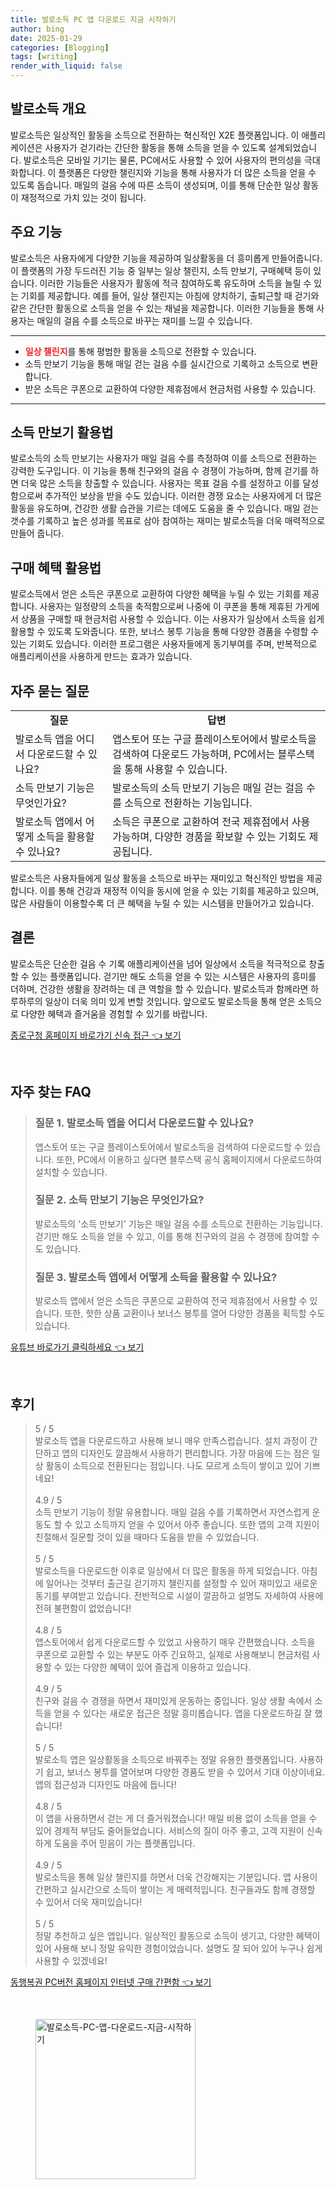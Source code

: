 ```yaml
---
title: 발로소득 PC 앱 다운로드 지금 시작하기
author: bing
date: 2025-01-29
categories: [Blogging]
tags: [writing]
render_with_liquid: false
---
```



<h2 id='발로소득 개요'>발로소득 개요</h2>

<p>발로소득은 일상적인 활동을 소득으로 전환하는 혁신적인 X2E 플랫폼입니다. 이 애플리케이션은 사용자가 걷기라는 간단한 활동을 통해 소득을 얻을 수 있도록 설계되었습니다. 발로소득은 모바일 기기는 물론, PC에서도 사용할 수 있어 사용자의 편의성을 극대화합니다. 이 플랫폼은 다양한 챌린지와 기능을 통해 사용자가 더 많은 소득을 얻을 수 있도록 돕습니다. 매일의 걸음 수에 따른 소득이 생성되며, 이를 통해 단순한 일상 활동이 재정적으로 가치 있는 것이 됩니다.</p>

<h2 id='주요 기능'>주요 기능</h2>

<p>발로소득은 사용자에게 다양한 기능을 제공하여 일상활동을 더 흥미롭게 만들어줍니다. 이 플랫폼의 가장 두드러진 기능 중 일부는 일상 챌린지, 소득 만보기, 구매혜택 등이 있습니다. 이러한 기능들은 사용자가 활동에 적극 참여하도록 유도하며 소득을 늘릴 수 있는 기회를 제공합니다. 예를 들어, 일상 챌린지는 아침에 양치하기, 출퇴근할 때 걷기와 같은 간단한 활동으로 소득을 얻을 수 있는 채널을 제공합니다. 이러한 기능들을 통해 사용자는 매일의 걸음 수를 소득으로 바꾸는 재미를 느낄 수 있습니다.</p>

<hr />

<ul>
    <li><b><span style="color: #ee2323;">일상 챌린지</span></b>를 통해 평범한 활동을 소득으로 전환할 수 있습니다.</li>
    <li>소득 만보기 기능을 통해 매일 걷는 걸음 수를 실시간으로 기록하고 소득으로 변환합니다.</li>
    <li>받은 소득은 쿠폰으로 교환하여 다양한 제휴점에서 현금처럼 사용할 수 있습니다.</li>
</ul>

<hr />

<h2 id='소득 만보기 활용법'>소득 만보기 활용법</h2>

<p>발로소득의 소득 만보기는 사용자가 매일 걸음 수를 측정하여 이를 소득으로 전환하는 강력한 도구입니다. 이 기능을 통해 친구와의 걸음 수 경쟁이 가능하며, 함께 걷기를 하면 더욱 많은 소득을 창출할 수 있습니다. 사용자는 목표 걸음 수를 설정하고 이를 달성함으로써 추가적인 보상을 받을 수도 있습니다. 이러한 경쟁 요소는 사용자에게 더 많은 활동을 유도하며, 건강한 생활 습관을 기르는 데에도 도움을 줄 수 있습니다. 매일 걷는 갯수를 기록하고 높은 성과를 목표로 삼아 참여하는 재미는 발로소득을 더욱 매력적으로 만들어 줍니다.</p>

<h2 id='구매 혜택 활용법'>구매 혜택 활용법</h2>

<p>발로소득에서 얻은 소득은 쿠폰으로 교환하여 다양한 혜택을 누릴 수 있는 기회를 제공합니다. 사용자는 일정량의 소득을 축적함으로써 나중에 이 쿠폰을 통해 제휴된 가게에서 상품을 구매할 때 현금처럼 사용할 수 있습니다. 이는 사용자가 일상에서 소득을 쉽게 활용할 수 있도록 도와줍니다. 또한, 보너스 봉투 기능을 통해 다양한 경품을 수령할 수 있는 기회도 있습니다. 이러한 프로그램은 사용자들에게 동기부여를 주며, 반복적으로 애플리케이션을 사용하게 만드는 효과가 있습니다.</p>

<h2 id='자주 묻는 질문'>자주 묻는 질문</h2>

<table>
    <tr>
        <td style="text-align: center; height: 17px;"><b>질문</b></td>
        <td style="text-align: center; height: 17px;"><b>답변</b></td>
    </tr>
    <tr>
        <td>발로소득 앱을 어디서 다운로드할 수 있나요?</td>
        <td>앱스토어 또는 구글 플레이스토어에서 발로소득을 검색하여 다운로드 가능하며, PC에서는 블루스택을 통해 사용할 수 있습니다.</td>
    </tr>
    <tr>
        <td>소득 만보기 기능은 무엇인가요?</td>
        <td>발로소득의 소득 만보기 기능은 매일 걷는 걸음 수를 소득으로 전환하는 기능입니다.</td>
    </tr>
    <tr>
        <td>발로소득 앱에서 어떻게 소득을 활용할 수 있나요?</td>
        <td>소득은 쿠폰으로 교환하여 전국 제휴점에서 사용 가능하며, 다양한 경품을 확보할 수 있는 기회도 제공됩니다.</td>
    </tr>
</table>

<p>발로소득은 사용자들에게 일상 활동을 소득으로 바꾸는 재미있고 혁신적인 방법을 제공합니다. 이를 통해 건강과 재정적 이익을 동시에 얻을 수 있는 기회를 제공하고 있으며, 많은 사람들이 이용할수록 더 큰 혜택을 누릴 수 있는 시스템을 만들어가고 있습니다.</p>

<h2 id='결론'>결론</h2>

<p>발로소득은 단순한 걸음 수 기록 애플리케이션을 넘어 일상에서 소득을 적극적으로 창출할 수 있는 플랫폼입니다. 걷기만 해도 소득을 얻을 수 있는 시스템은 사용자의 흥미를 더하며, 건강한 생활을 장려하는 데 큰 역할을 할 수 있습니다. 발로소득과 함께라면 하루하루의 일상이 더욱 의미 있게 변할 것입니다. 앞으로도 발로소득을 통해 얻은 소득으로 다양한 혜택과 즐거움을 경험할 수 있기를 바랍니다.</p>


<p><a class="click-button" title="종로구청 홈페이지 바로가기 신속 접근" href="https://purplelist.github.io/posts/%EC%A2%85%EB%A1%9C%EA%B5%AC%EC%B2%AD-%ED%99%88%ED%8E%98%EC%9D%B4%EC%A7%80-%EB%B0%94%EB%A1%9C%EA%B0%80%EA%B8%B0-%EC%8B%A0%EC%86%8D-%EC%A0%91%EA%B7%BC/" rel="dofollow">종로구청 홈페이지 바로가기 신속 접근 👈 보기</a></p><br>
<h2 id='자주_찾는_FAQ'>자주 찾는 FAQ</h2>
<div itemscope="" itemtype="https://schema.org/FAQPage"> 
<blockquote> 
<div itemscope="" itemprop="mainEntity" itemtype="https://schema.org/Question"> 
<h3 itemprop="name">질문 1. 발로소득 앱을 어디서 다운로드할 수 있나요?</h3> 
<div itemscope="" itemprop="acceptedAnswer" itemtype="https://schema.org/Answer"> 
<span itemprop="text"> 
<p>앱스토어 또는 구글 플레이스토어에서 발로소득을 검색하여 다운로드할 수 있습니다. 또한, PC에서 이용하고 싶다면 블루스택 공식 홈페이지에서 다운로드하여 설치할 수 있습니다.</p> 
</span> 
</div> 
</div> 
<div itemscope="" itemprop="mainEntity" itemtype="https://schema.org/Question"> 
<h3 itemprop="name">질문 2. 소득 만보기 기능은 무엇인가요?</h3> 
<div itemscope="" itemprop="acceptedAnswer" itemtype="https://schema.org/Answer"> 
<span itemprop="text"> 
<p>발로소득의 '소득 만보기' 기능은 매일 걸음 수를 소득으로 전환하는 기능입니다. 걷기만 해도 소득을 얻을 수 있고, 이를 통해 친구와의 걸음 수 경쟁에 참여할 수도 있습니다.</p> 
</span> 
</div> 
</div> 
<div itemscope="" itemprop="mainEntity" itemtype="https://schema.org/Question"> 
<h3 itemprop="name">질문 3. 발로소득 앱에서 어떻게 소득을 활용할 수 있나요?</h3> 
<div itemscope="" itemprop="acceptedAnswer" itemtype="https://schema.org/Answer"> 
<span itemprop="text"> 
<p>발로소득 앱에서 얻은 소득은 쿠폰으로 교환하여 전국 제휴점에서 사용할 수 있습니다. 또한, 핫한 상품 교환이나 보너스 봉투를 열어 다양한 경품을 획득할 수도 있습니다.</p> 
</span> 
</div> 
</div> 
</blockquote> 
</div>
<p><a class="click-button" title="유튜브 바로가기 클릭하세요" href="https://purplelist.github.io/posts/%EC%9C%A0%ED%8A%9C%EB%B8%8C-%EB%B0%94%EB%A1%9C%EA%B0%80%EA%B8%B0-%ED%81%B4%EB%A6%AD%ED%95%98%EC%84%B8%EC%9A%94/" rel="dofollow">유튜브 바로가기 클릭하세요 👈 보기</a></p><br>
<h2 id='후기'>후기</h2>
<div itemscope itemtype="https://schema.org/Product">
  <blockquote>
  <div itemprop="review" itemscope itemtype="https://schema.org/Review">
      <div itemprop="reviewRating" itemscope itemtype="https://schema.org/Rating"> <span itemprop="ratingValue">5</span> / <span itemprop="bestRating">5</span> </div>
      <span itemprop="reviewBody">발로소득 앱을 다운로드하고 사용해 보니 매우 만족스럽습니다. 설치 과정이 간단하고 앱의 디자인도 깔끔해서 사용하기 편리합니다. 가장 마음에 드는 점은 일상 활동이 소득으로 전환된다는 점입니다. 나도 모르게 소득이 쌓이고 있어 기쁘네요!</span>
  </div>
  <br>
  <div itemprop="review" itemscope itemtype="https://schema.org/Review">
      <div itemprop="reviewRating" itemscope itemtype="https://schema.org/Rating"> <span itemprop="ratingValue">4.9</span> / <span itemprop="bestRating">5</span> </div>
      <span itemprop="reviewBody">소득 만보기 기능이 정말 유용합니다. 매일 걸음 수를 기록하면서 자연스럽게 운동도 할 수 있고 소득까지 얻을 수 있어서 아주 좋습니다. 또한 앱의 고객 지원이 친절해서 질문할 것이 있을 때마다 도움을 받을 수 있었습니다.</span>
  </div>
  <br>
  <div itemprop="review" itemscope itemtype="https://schema.org/Review">
      <div itemprop="reviewRating" itemscope itemtype="https://schema.org/Rating"> <span itemprop="ratingValue">5</span> / <span itemprop="bestRating">5</span> </div>
      <span itemprop="reviewBody">발로소득을 다운로드한 이후로 일상에서 더 많은 활동을 하게 되었습니다. 아침에 일어나는 것부터 출근길 걷기까지 챌린지를 설정할 수 있어 재미있고 새로운 동기를 부여받고 있습니다. 전반적으로 시설이 깔끔하고 설명도 자세하여 사용에 전혀 불편함이 없었습니다!</span>
  </div>
  <br>
  <div itemprop="review" itemscope itemtype="https://schema.org/Review">
      <div itemprop="reviewRating" itemscope itemtype="https://schema.org/Rating"> <span itemprop="ratingValue">4.8</span> / <span itemprop="bestRating">5</span> </div>
      <span itemprop="reviewBody">앱스토어에서 쉽게 다운로드할 수 있었고 사용하기 매우 간편했습니다. 소득을 쿠폰으로 교환할 수 있는 부분도 아주 긴요하고, 실제로 사용해보니 현금처럼 사용할 수 있는 다양한 혜택이 있어 즐겁게 이용하고 있습니다.</span>
  </div>
  <br>
  <div itemprop="review" itemscope itemtype="https://schema.org/Review">
      <div itemprop="reviewRating" itemscope itemtype="https://schema.org/Rating"> <span itemprop="ratingValue">4.9</span> / <span itemprop="bestRating">5</span> </div>
      <span itemprop="reviewBody">친구와 걸음 수 경쟁을 하면서 재미있게 운동하는 중입니다. 일상 생활 속에서 소득을 얻을 수 있다는 새로운 접근은 정말 흥미롭습니다. 앱을 다운로드하길 잘 했습니다!</span>
  </div>
  <br>
  <div itemprop="review" itemscope itemtype="https://schema.org/Review">
      <div itemprop="reviewRating" itemscope itemtype="https://schema.org/Rating"> <span itemprop="ratingValue">5</span> / <span itemprop="bestRating">5</span> </div>
      <span itemprop="reviewBody">발로소득 앱은 일상활동을 소득으로 바꿔주는 정말 유용한 플랫폼입니다. 사용하기 쉽고, 보너스 봉투를 열어보며 다양한 경품도 받을 수 있어서 기대 이상이네요. 앱의 접근성과 디자인도 마음에 듭니다!</span>
  </div>
  <br>
  <div itemprop="review" itemscope itemtype="https://schema.org/Review">
      <div itemprop="reviewRating" itemscope itemtype="https://schema.org/Rating"> <span itemprop="ratingValue">4.8</span> / <span itemprop="bestRating">5</span> </div>
      <span itemprop="reviewBody">이 앱을 사용하면서 걷는 게 더 즐거워졌습니다! 매일 비용 없이 소득을 얻을 수 있어 경제적 부담도 줄어들었습니다. 서비스의 질이 아주 좋고, 고객 지원이 신속하게 도움을 주어 믿음이 가는 플랫폼입니다.</span>
  </div>
  <br>
  <div itemprop="review" itemscope itemtype="https://schema.org/Review">
      <div itemprop="reviewRating" itemscope itemtype="https://schema.org/Rating"> <span itemprop="ratingValue">4.9</span> / <span itemprop="bestRating">5</span> </div>
      <span itemprop="reviewBody">발로소득을 통해 일상 챌린지를 하면서 더욱 건강해지는 기분입니다. 앱 사용이 간편하고 실시간으로 소득이 쌓이는 게 매력적입니다. 친구들과도 함께 경쟁할 수 있어서 더욱 재미있습니다!</span>
  </div>
  <br>
  <div itemprop="review" itemscope itemtype="https://schema.org/Review">
      <div itemprop="reviewRating" itemscope itemtype="https://schema.org/Rating"> <span itemprop="ratingValue">5</span> / <span itemprop="bestRating">5</span> </div>
      <span itemprop="reviewBody">정말 추천하고 싶은 앱입니다. 일상적인 활동으로 소득이 생기고, 다양한 혜택이 있어 사용해 보니 정말 유익한 경험이었습니다. 설명도 잘 되어 있어 누구나 쉽게 사용할 수 있겠네요!</span>
  </div>
  </blockquote>
</div>
<p><a class="click-button" title="동행복권 PC버전 홈페이지 인터넷 구매 간편함" href="https://purplelist.github.io/posts/%EB%8F%99%ED%96%89%EB%B3%B5%EA%B6%8C-PC%EB%B2%84%EC%A0%84-%ED%99%88%ED%8E%98%EC%9D%B4%EC%A7%80-%EC%9D%B8%ED%84%B0%EB%84%B7-%EA%B5%AC%EB%A7%A4-%EA%B0%84%ED%8E%B8%ED%95%A8/" rel="dofollow">동행복권 PC버전 홈페이지 인터넷 구매 간편함 👈 보기</a></p><br>
<figure class="image"><img src="https://purplelist.github.io/assets/img/thumbnail/발로소득-PC-앱-다운로드-지금-시작하기.webp" alt="발로소득-PC-앱-다운로드-지금-시작하기" width="256" height="256"></figure>